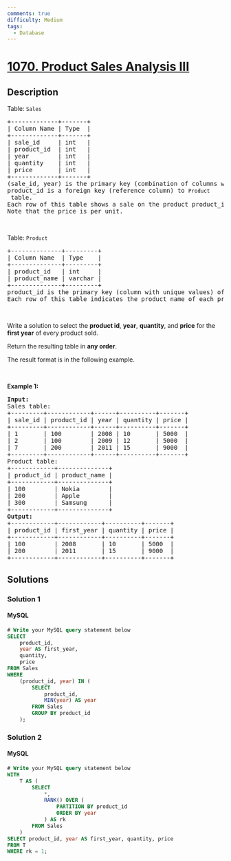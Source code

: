 ```yaml
---
comments: true
difficulty: Medium
tags:
  - Database
---
```


<!-- problem:start -->

# [1070. Product Sales Analysis III](https://leetcode.com/problems/product-sales-analysis-iii)


## Description

<!-- description:start -->

<p>Table: <code>Sales</code></p>

<pre>
+-------------+-------+
| Column Name | Type  |
+-------------+-------+
| sale_id     | int   |
| product_id  | int   |
| year        | int   |
| quantity    | int   |
| price       | int   |
+-------------+-------+
(sale_id, year) is the primary key (combination of columns with unique values) of this table.
product_id is a foreign key (reference column) to <code>Product</code> table.
Each row of this table shows a sale on the product product_id in a certain year.
Note that the price is per unit.
</pre>

<p>&nbsp;</p>

<p>Table: <code>Product</code></p>

<pre>
+--------------+---------+
| Column Name  | Type    |
+--------------+---------+
| product_id   | int     |
| product_name | varchar |
+--------------+---------+
product_id is the primary key (column with unique values) of this table.
Each row of this table indicates the product name of each product.
</pre>

<p>&nbsp;</p>

<p>Write a solution to select&nbsp;the <strong>product id</strong>, <strong>year</strong>, <strong>quantity</strong>, and <strong>price</strong> for the <strong>first year</strong> of every product sold.</p>

<p>Return the resulting table in <strong>any order</strong>.</p>

<p>The&nbsp;result format is in the following example.</p>

<p>&nbsp;</p>
<p><strong class="example">Example 1:</strong></p>

<pre>
<strong>Input:</strong> 
Sales table:
+---------+------------+------+----------+-------+
| sale_id | product_id | year | quantity | price |
+---------+------------+------+----------+-------+ 
| 1       | 100        | 2008 | 10       | 5000  |
| 2       | 100        | 2009 | 12       | 5000  |
| 7       | 200        | 2011 | 15       | 9000  |
+---------+------------+------+----------+-------+
Product table:
+------------+--------------+
| product_id | product_name |
+------------+--------------+
| 100        | Nokia        |
| 200        | Apple        |
| 300        | Samsung      |
+------------+--------------+
<strong>Output:</strong> 
+------------+------------+----------+-------+
| product_id | first_year | quantity | price |
+------------+------------+----------+-------+ 
| 100        | 2008       | 10       | 5000  |
| 200        | 2011       | 15       | 9000  |
+------------+------------+----------+-------+
</pre>

<!-- description:end -->

## Solutions

<!-- solution:start -->

### Solution 1

<!-- tabs:start -->

#### MySQL

```sql
# Write your MySQL query statement below
SELECT
    product_id,
    year AS first_year,
    quantity,
    price
FROM Sales
WHERE
    (product_id, year) IN (
        SELECT
            product_id,
            MIN(year) AS year
        FROM Sales
        GROUP BY product_id
    );
```

<!-- tabs:end -->

<!-- solution:end -->

<!-- solution:start -->

### Solution 2

<!-- tabs:start -->

#### MySQL

```sql
# Write your MySQL query statement below
WITH
    T AS (
        SELECT
            *,
            RANK() OVER (
                PARTITION BY product_id
                ORDER BY year
            ) AS rk
        FROM Sales
    )
SELECT product_id, year AS first_year, quantity, price
FROM T
WHERE rk = 1;
```

<!-- tabs:end -->

<!-- solution:end -->

<!-- problem:end -->
